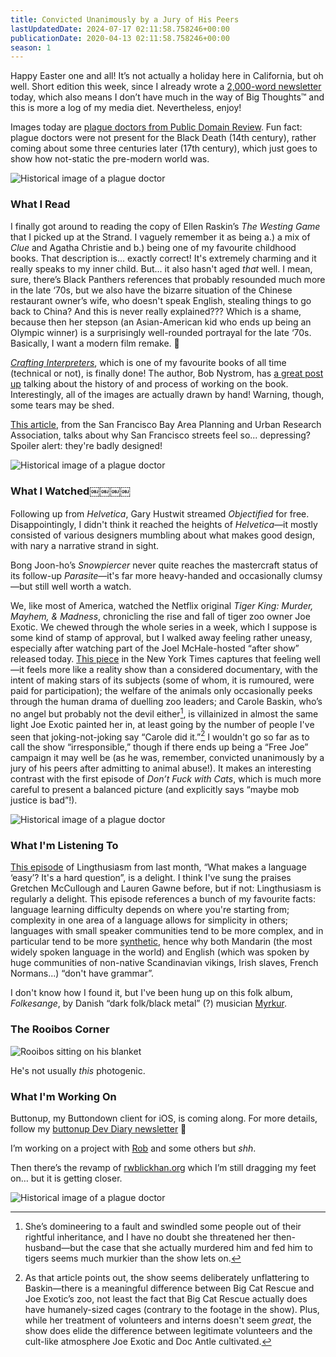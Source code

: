 ```yaml
---
title: Convicted Unanimously by a Jury of His Peers
lastUpdatedDate: 2024-07-17 02:11:58.758246+00:00
publicationDate: 2020-04-13 02:11:58.758246+00:00
season: 1
---
```


Happy Easter one and all! It’s not actually a holiday here in California, but oh well. Short edition this week, since I already wrote a [2,000-word newsletter](https://buttondown.email/buttonup/archive/e6a0531b-6708-49cc-8d5f-44a1ecb5d4cb) today, which also means I don’t have much in the way of Big Thoughts™️ and this is more a log of my media diet. Nevertheless, enjoy!

Images today are [plague doctors from Public Domain Review](https://publicdomainreview.org/collection/plague-doctor-costumes/). Fun fact: plague doctors were not present for the Black Death (14th century), rather coming about some three centuries later (17th century), which just goes to show how not-static the pre-modern world was.

![Historical image of a plague doctor](../../assets/newsletters/plague_doctor1.png)

### What I Read

I finally got around to reading the copy of Ellen Raskin’s *The Westing Game* that I picked up at the Strand. I vaguely remember it as being a.) a mix of *Clue* and Agatha Christie and b.) being one of my favourite childhood books. That description is... exactly correct! It's extremely charming and it really speaks to my inner child. But... it also hasn't aged *that* well. I mean, sure, there’s Black Panthers references that probably resounded much more in the late ‘70s, but we also have the bizarre situation of the Chinese restaurant owner’s wife, who doesn't speak English, stealing things to go back to China? And this is never really explained??? Which is a shame, because then her stepson (an Asian-American kid who ends up being an Olympic winner) is a surprisingly well-rounded portrayal for the late ‘70s. Basically, I want a modern film remake. 🤔

[*Crafting Interpreters*](https://www.craftinginterpreters.com/), which is one of my favourite books of all time (technical or not), is finally done! The author, Bob Nystrom, has [a great post up](http://journal.stuffwithstuff.com/2020/04/05/crafting-crafting-interpreters/) talking about the history of and process of working on the book. Interestingly, all of the images are actually drawn by hand! Warning, though, some tears may be shed.

[This article](https://www.spur.org/publications/urbanist-article/2008-06-01/eye-street), from the San Francisco Bay Area Planning and Urban Research Association, talks about why San Francisco streets feel so... depressing? Spoiler alert: they're badly designed!

![Historical image of a plague doctor](../../assets/newsletters/plague_doctor2.png)

### What I Watched￼￼￼￼

Following up from *Helvetica*, Gary Hustwit streamed *Objectified* for free. Disappointingly, I didn't think it reached the heights of *Helvetica*—it mostly consisted of various designers mumbling about what makes good design, with nary a narrative strand in sight.

Bong Joon-ho’s *Snowpiercer* never quite reaches the mastercraft status of its follow-up *Parasite*—it's far more heavy-handed and occasionally clumsy—but still well worth a watch.

We, like most of America, watched the Netflix original *Tiger King: Murder, Mayhem, & Madness*, chronicling the rise and fall of tiger zoo owner Joe Exotic. We chewed through the whole series in a week, which I suppose is some kind of stamp of approval, but I walked away feeling rather uneasy, especially after watching part of the Joel McHale-hosted “after show” released today. [This piece](https://www.nytimes.com/2020/04/09/science/tiger-king-joe-exotic-conservation.html) in the New York Times captures that feeling well—it feels more like a reality show than a considered documentary, with the intent of making stars of its subjects (some of whom, it is rumoured, were paid for participation); the welfare of the animals only occasionally peeks through the human drama of duelling zoo leaders; and Carole Baskin, who’s no angel but probably not the devil either[^1], is villainized in almost the same light Joe Exotic painted her in, at least going by the number of people I've seen that joking-not-joking say “Carole did it.”[^2] I wouldn't go so far as to call the show “irresponsible,” though if there ends up being a “Free Joe” campaign it may well be (as he was, remember, convicted unanimously by a jury of his peers after admitting to animal abuse!). It makes an interesting contrast with the first episode of *Don’t Fuck with Cats*, which is much more careful to present a balanced picture (and explicitly says “maybe mob justice is bad”!).

![Historical image of a plague doctor](../../assets/newsletters/plague_doctor3.jpg)

### What I'm Listening To

[This episode](https://lingthusiasm.com/post/613058137097912320/lingthusiasm-episode-42-what-makes-a-language) of Lingthusiasm from last month, “What makes a language ‘easy’? It's a hard question”, is a delight. I think I've sung the praises Gretchen McCullough and Lauren Gawne before, but if not: Lingthusiasm is regularly a delight. This episode references a bunch of my favourite facts: language learning difficulty depends on where you're starting from; complexity in one area of a language allows for simplicity in others; languages with small speaker communities tend to be more complex, and in particular tend to be more [synthetic](https://en.wikipedia.org/wiki/Synthetic_language), hence why both Mandarin (the most widely spoken language in the world) and English (which was spoken by huge communities of non-native Scandinavian vikings, Irish slaves, French Normans...) “don't have grammar”.

I don't know how I found it, but I've been hung up on this folk album, *Folkesange*, by Danish “dark folk/black metal” (?) musician [Myrkur](https://en.wikipedia.org/wiki/Myrkur).

### The Rooibos Corner

![Rooibos sitting on his blanket](../../assets/newsletters/rooibos_blanket.png)

He's not usually *this* photogenic.

### What I'm Working On

Buttonup, my Buttondown client for iOS, is coming along. For more details, follow my [buttonup Dev Diary newsletter](https://buttondown.email/buttonup) 🙂

I’m working on a project with [Rob](https://buttondown.email/bobheadxi) and some others but *shh*.

Then there’s the revamp of [rwblickhan.org](https://rwblickhan.org) which I’m still dragging my feet on… but it is getting closer.

![Historical image of a plague doctor](../../assets/newsletters/plague_doctor4.jpg)

[^1]: She’s domineering to a fault and swindled some people out of their rightful inheritance, and I have no doubt she threatened her then-husband—but the case that she actually murdered him and fed him to tigers seems much murkier than the show lets on.

[^2]: As that article points out, the show seems deliberately unflattering to Baskin—there is a meaningful difference between Big Cat Rescue and Joe Exotic’s zoo, not least the fact that Big Cat Rescue actually does have humanely-sized cages (contrary to the footage in the show). Plus, while her treatment of volunteers and interns doesn't seem *great*, the show does elide the difference between legitimate volunteers and the cult-like atmosphere Joe Exotic and Doc Antle cultivated.